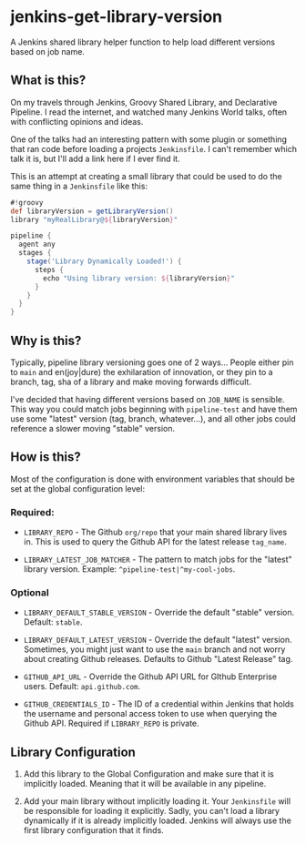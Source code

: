 # jenkins-get-library-version
A Jenkins shared library helper function to help load different versions based on job name.

## What is this?
On my travels through Jenkins, Groovy Shared Library, and Declarative Pipeline. I read the internet, and watched
many Jenkins World talks, often with conflicting opinions and ideas.

One of the talks had an interesting pattern with some plugin or something that ran code before loading a projects
`Jenkinsfile`. I can't remember which talk it is, but I'll add a link here if I ever find it.

This is an attempt at creating a small library that could be used to do the same thing in a `Jenkinsfile` like this:
```groovy
#!groovy
def libraryVersion = getLibraryVersion()
library "myRealLibrary@${libraryVersion}"

pipeline {
  agent any
  stages {
    stage('Library Dynamically Loaded!') {
      steps {
        echo "Using library version: ${libraryVersion}"
      }
    }
  }
}
```

## Why is this?
Typically, pipeline library versioning goes one of 2 ways... People either pin to `main` and en(joy|dure) the
exhilaration of innovation, or they pin to a branch, tag, sha of a library and make moving forwards difficult.

I've decided that having different versions based on `JOB_NAME` is sensible. This way you could match jobs beginning
with `pipeline-test` and have them use some "latest" version (tag, branch, whatever...), and all other jobs could
reference a slower moving "stable" version.

## How is this?
Most of the configuration is done with environment variables that should be set at the global configuration level:
### Required:
- `LIBRARY_REPO` - The Github `org/repo` that your main shared library lives in. This is used to query the Github API
  for the latest release `tag_name`.
  
- `LIBRARY_LATEST_JOB_MATCHER` - The pattern to match jobs for the "latest" library version.
  Example: `^pipeline-test|^my-cool-jobs`.
  
### Optional
- `LIBRARY_DEFAULT_STABLE_VERSION` - Override the default "stable" version. Default: `stable`.
- `LIBRARY_DEFAULT_LATEST_VERSION` - Override the default "latest" version. Sometimes, you might just want to use
the `main` branch and not worry about creating Github releases. Defaults to Github "Latest Release" tag.
  
- `GITHUB_API_URL` - Override the Github API URL for GIthub Enterprise users. Default: `api.github.com`.
- `GITHUB_CREDENTIALS_ID` - The ID of a credential within Jenkins that holds the username and personal access token to use
when querying the Github API. Required if `LIBRARY_REPO` is private.
  
## Library Configuration
1. Add this library to the Global Configuration and make sure that it is implicitly loaded. Meaning that it will be
   available in any pipeline.
   
2. Add your main library without implicitly loading it. Your `Jenkinsfile` will be responsible for loading it explicitly.
Sadly, you can't load a library dynamically if it is already implicitly loaded. Jenkins will always use the first library
   configuration that it finds. 
